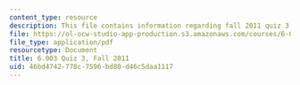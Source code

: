```yaml
---
content_type: resource
description: This file contains information regarding fall 2011 quiz 3.
file: https://ol-ocw-studio-app-production.s3.amazonaws.com/courses/6-003-signals-and-systems-fall-2011/46bd4742778c7596bd80d46c5daa1117_MIT6_003F11_q3.pdf
file_type: application/pdf
resourcetype: Document
title: 6.003 Quiz 3, Fall 2011
uid: 46bd4742-778c-7596-bd80-d46c5daa1117
---
```


